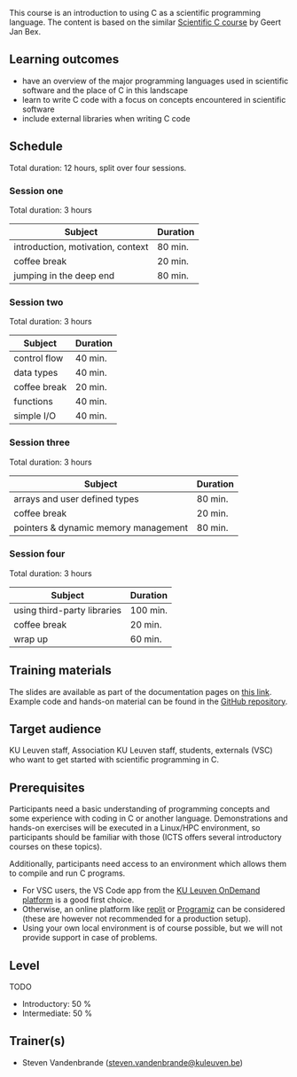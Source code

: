 This course is an introduction to using C as a scientific programming
language. The content is based on the similar
[Scientific C course](https://github.com/gjbex/Scientific-C) by Geert Jan Bex.


## Learning outcomes

- have an overview of the major programming languages used in scientific software and the place of C in this landscape
- learn to write C code with a focus on concepts encountered in scientific software
- include external libraries when writing C code


## Schedule

Total duration: 12 hours, split over four sessions.


### Session one

Total duration: 3 hours

  | Subject                                     | Duration |
  |---------------------------------------------|----------|
  | introduction, motivation, context           | 80 min.  |
  | coffee break                                | 20 min.  |
  | jumping in the deep end                     | 80 min.  |


### Session two

Total duration: 3 hours

  | Subject                                     | Duration |
  |---------------------------------------------|----------|
  | control flow                                | 40 min.  |
  | data types                                  | 40 min.  |
  | coffee break                                | 20 min.  |
  | functions                                   | 40 min.  |
  | simple I/O                                  | 40 min.  |


### Session three

Total duration: 3 hours

  | Subject                              | Duration |
  |--------------------------------------|----------|
  | arrays and user defined types        | 80 min.  |
  | coffee break                         | 20 min.  |
  | pointers & dynamic memory management | 80 min.  |


### Session four

Total duration: 3 hours

  | Subject                              | Duration |
  |--------------------------------------|----------|
  | using third-party libraries          | 100 min. |
  | coffee break                         | 20 min.  |
  | wrap up                              | 60 min.  |


## Training materials

The slides are available as part of the documentation pages
on [this link](https://stevenvdb.github.io/Scientific-C-for-programmers/presentation).
Example code and hands-on material can be found in the
[GitHub repository](https://github.com/stevenvdb/Scientific-C-for-programmers/).


## Target audience

KU Leuven staff, Association KU Leuven staff, students, externals (VSC) who
want to get started with scientific programming in C.


## Prerequisites

Participants need a basic understanding of programming  concepts and some
experience with coding in C or another  language. Demonstrations and hands-on
exercises will be executed in a Linux/HPC environment, so participants should
be familiar with those (ICTS offers several introductory courses on these
topics).

Additionally, participants need access to an environment which allows them to
compile and run C programs.
- For VSC users, the VS Code app from the
  [KU Leuven OnDemand platform](https://ondemand.hpc.kuleuven.be) is a good
  first choice.
- Otherwise, an online platform like [replit](https://replit.com/languages/c)
  or [Programiz](https://www.programiz.com/c-programming/online-compiler/) can
  be considered (these are however not recommended for a production setup).
- Using your own local environment is of course possible, but we will not
  provide support in case of problems.


## Level

TODO
* Introductory: 50 %
* Intermediate: 50 %


## Trainer(s)

  * Steven Vandenbrande ([steven.vandenbrande@kuleuven.be](mailto:steven.vandenbrande@kuleuven.be))
